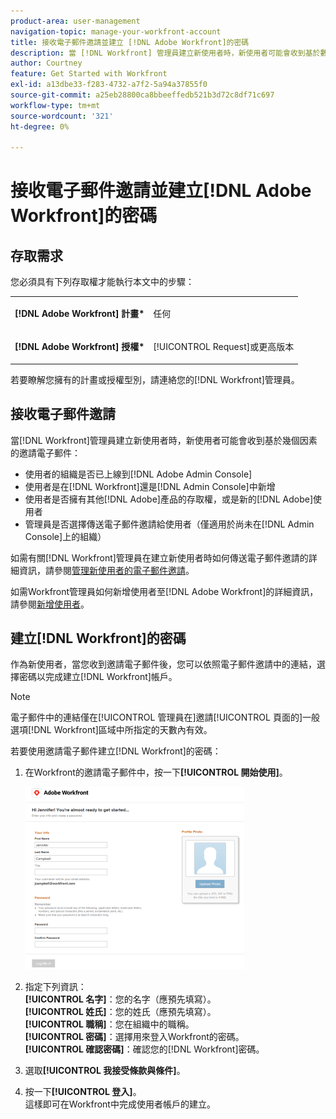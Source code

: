 ```yaml
---
product-area: user-management
navigation-topic: manage-your-workfront-account
title: 接收電子郵件邀請並建立 [!DNL Adobe Workfront]的密碼
description: 當 [!DNL Workfront] 管理員建立新使用者時，新使用者可能會收到基於數個因素的邀請電子郵件。
author: Courtney
feature: Get Started with Workfront
exl-id: a13dbe33-f283-4732-a7f2-5a94a37855f0
source-git-commit: a25eb28800ca8bbeeffedb521b3d72c8df71c697
workflow-type: tm+mt
source-wordcount: '321'
ht-degree: 0%

---
```


# 接收電子郵件邀請並建立[!DNL Adobe Workfront]的密碼

## 存取需求

您必須具有下列存取權才能執行本文中的步驟：

<table style="table-layout:auto"> 
 <col> 
 </col> 
 <col> 
 </col> 
 <tbody> 
  <tr> 
   <td role="rowheader"><strong>[!DNL Adobe Workfront] 計畫*</strong></td> 
   <td> <p>任何</p> </td> 
  </tr> 
  <tr> 
   <td role="rowheader"><strong>[!DNL Adobe Workfront] 授權*</strong></td> 
   <td> <p>[!UICONTROL Request]或更高版本</p> </td> 
  </tr> 
 </tbody> 
</table>

若要瞭解您擁有的計畫或授權型別，請連絡您的[!DNL Workfront]管理員。

## 接收電子郵件邀請

當[!DNL Workfront]管理員建立新使用者時，新使用者可能會收到基於幾個因素的邀請電子郵件：

* 使用者的組織是否已上線到[!DNL Adobe Admin Console]
* 使用者是在[!DNL Workfront]還是[!DNL Admin Console]中新增
* 使用者是否擁有其他[!DNL Adobe]產品的存取權，或是新的[!DNL Adobe]使用者
* 管理員是否選擇傳送電子郵件邀請給使用者（僅適用於尚未在[!DNL Admin Console]上的組織）

如需有關[!DNL Workfront]管理員在建立新使用者時如何傳送電子郵件邀請的詳細資訊，請參閱[管理新使用者的電子郵件邀請](../../../administration-and-setup/manage-workfront/emails/manage-email-invitations.md)。

如需Workfront管理員如何新增使用者至[!DNL Adobe Workfront]的詳細資訊，請參閱[新增使用者](../../../administration-and-setup/add-users/create-and-manage-users/add-users.md)。

## 建立[!DNL Workfront]的密碼

作為新使用者，當您收到邀請電子郵件後，您可以依照電子郵件邀請中的連結，選擇密碼以完成建立[!DNL Workfront]帳戶。

>[!NOTE]
>
>電子郵件中的連結僅在[!UICONTROL 管理員在]邀請[!UICONTROL 頁面的]一般選項[!DNL Workfront]區域中所指定的天數內有效。

若要使用邀請電子郵件建立[!DNL Workfront]的密碼：

1. 在Workfront的邀請電子郵件中，按一下&#x200B;**[!UICONTROL 開始使用]**。

   ![來自電子郵件邀請的新使用者畫面](assets/new-user-screen-from-invitation-adobe-350x292.png)

1. 指定下列資訊：\
   **[!UICONTROL 名字]**：您的名字（應預先填寫）。\
   **[!UICONTROL 姓氏]**：您的姓氏（應預先填寫）。\
   **[!UICONTROL 職稱]**：您在組織中的職稱。\
   **[!UICONTROL 密碼]**：選擇用來登入Workfront的密碼。\
   **[!UICONTROL 確認密碼]**：確認您的[!DNL Workfront]密碼。

1. 選取&#x200B;**[!UICONTROL 我接受條款與條件]**。
1. 按一下&#x200B;**[!UICONTROL 登入]**。\
   這樣即可在Workfront中完成使用者帳戶的建立。
